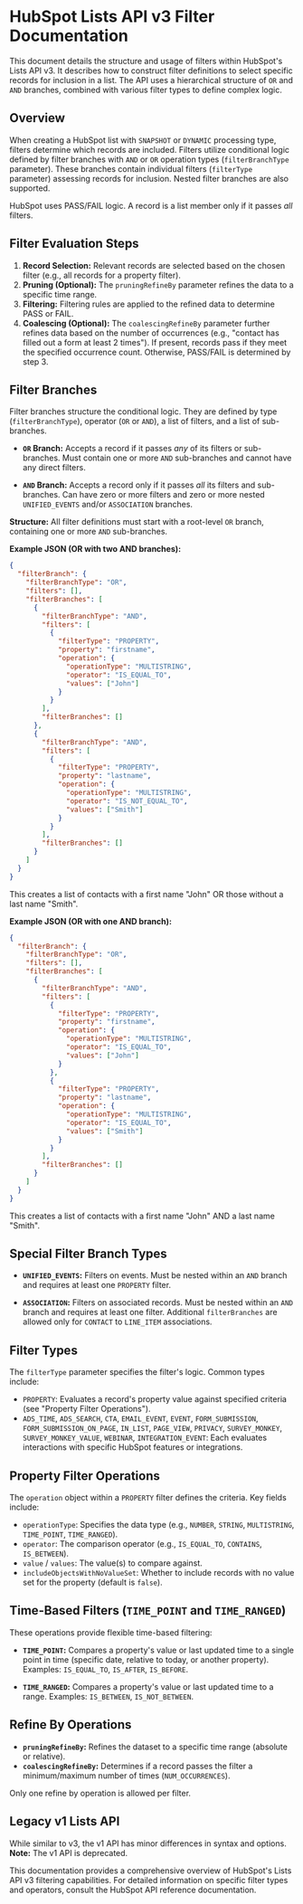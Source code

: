 # HubSpot Lists API v3 Filter Documentation

This document details the structure and usage of filters within HubSpot's Lists API v3.  It describes how to construct filter definitions to select specific records for inclusion in a list.  The API uses a hierarchical structure of `OR` and `AND` branches, combined with various filter types to define complex logic.

## Overview

When creating a HubSpot list with `SNAPSHOT` or `DYNAMIC` processing type, filters determine which records are included.  Filters utilize conditional logic defined by filter branches with `AND` or `OR` operation types (`filterBranchType` parameter).  These branches contain individual filters (`filterType` parameter) assessing records for inclusion.  Nested filter branches are also supported.

HubSpot uses PASS/FAIL logic. A record is a list member only if it passes *all* filters.

## Filter Evaluation Steps

1. **Record Selection:** Relevant records are selected based on the chosen filter (e.g., all records for a property filter).
2. **Pruning (Optional):** The `pruningRefineBy` parameter refines the data to a specific time range.
3. **Filtering:** Filtering rules are applied to the refined data to determine PASS or FAIL.
4. **Coalescing (Optional):** The `coalescingRefineBy` parameter further refines data based on the number of occurrences (e.g., "contact has filled out a form at least 2 times").  If present, records pass if they meet the specified occurrence count. Otherwise, PASS/FAIL is determined by step 3.

## Filter Branches

Filter branches structure the conditional logic.  They are defined by type (`filterBranchType`), operator (`OR` or `AND`), a list of filters, and a list of sub-branches.

* **`OR` Branch:** Accepts a record if it passes *any* of its filters or sub-branches.  Must contain one or more `AND` sub-branches and cannot have any direct filters.

* **`AND` Branch:** Accepts a record only if it passes *all* its filters and sub-branches. Can have zero or more filters and zero or more nested `UNIFIED_EVENTS` and/or `ASSOCIATION` branches.

**Structure:** All filter definitions must start with a root-level `OR` branch, containing one or more `AND` sub-branches.

**Example JSON (OR with two AND branches):**

```json
{
  "filterBranch": {
    "filterBranchType": "OR",
    "filters": [],
    "filterBranches": [
      {
        "filterBranchType": "AND",
        "filters": [
          {
            "filterType": "PROPERTY",
            "property": "firstname",
            "operation": {
              "operationType": "MULTISTRING",
              "operator": "IS_EQUAL_TO",
              "values": ["John"]
            }
          }
        ],
        "filterBranches": []
      },
      {
        "filterBranchType": "AND",
        "filters": [
          {
            "filterType": "PROPERTY",
            "property": "lastname",
            "operation": {
              "operationType": "MULTISTRING",
              "operator": "IS_NOT_EQUAL_TO",
              "values": ["Smith"]
            }
          }
        ],
        "filterBranches": []
      }
    ]
  }
}
```

This creates a list of contacts with a first name "John" OR those without a last name "Smith".

**Example JSON (OR with one AND branch):**

```json
{
  "filterBranch": {
    "filterBranchType": "OR",
    "filters": [],
    "filterBranches": [
      {
        "filterBranchType": "AND",
        "filters": [
          {
            "filterType": "PROPERTY",
            "property": "firstname",
            "operation": {
              "operationType": "MULTISTRING",
              "operator": "IS_EQUAL_TO",
              "values": ["John"]
            }
          },
          {
            "filterType": "PROPERTY",
            "property": "lastname",
            "operation": {
              "operationType": "MULTISTRING",
              "operator": "IS_EQUAL_TO",
              "values": ["Smith"]
            }
          }
        ],
        "filterBranches": []
      }
    ]
  }
}
```

This creates a list of contacts with a first name "John" AND a last name "Smith".


## Special Filter Branch Types

* **`UNIFIED_EVENTS`:** Filters on events.  Must be nested within an `AND` branch and requires at least one `PROPERTY` filter.

* **`ASSOCIATION`:** Filters on associated records. Must be nested within an `AND` branch and requires at least one filter.  Additional `filterBranches` are allowed only for `CONTACT` to `LINE_ITEM` associations.


## Filter Types

The `filterType` parameter specifies the filter's logic.  Common types include:

* `PROPERTY`: Evaluates a record's property value against specified criteria (see "Property Filter Operations").
* `ADS_TIME`, `ADS_SEARCH`, `CTA`, `EMAIL_EVENT`, `EVENT`, `FORM_SUBMISSION`, `FORM_SUBMISSION_ON_PAGE`, `IN_LIST`, `PAGE_VIEW`, `PRIVACY`, `SURVEY_MONKEY`, `SURVEY_MONKEY_VALUE`, `WEBINAR`, `INTEGRATION_EVENT`:  Each evaluates interactions with specific HubSpot features or integrations.


## Property Filter Operations

The `operation` object within a `PROPERTY` filter defines the criteria.  Key fields include:

* `operationType`:  Specifies the data type (e.g., `NUMBER`, `STRING`, `MULTISTRING`, `TIME_POINT`, `TIME_RANGED`).
* `operator`:  The comparison operator (e.g., `IS_EQUAL_TO`, `CONTAINS`, `IS_BETWEEN`).
* `value` / `values`: The value(s) to compare against.
* `includeObjectsWithNoValueSet`:  Whether to include records with no value set for the property (default is `false`).


## Time-Based Filters (`TIME_POINT` and `TIME_RANGED`)

These operations provide flexible time-based filtering:

* **`TIME_POINT`:** Compares a property's value or last updated time to a single point in time (specific date, relative to today, or another property).  Examples: `IS_EQUAL_TO`, `IS_AFTER`, `IS_BEFORE`.

* **`TIME_RANGED`:** Compares a property's value or last updated time to a range. Examples: `IS_BETWEEN`, `IS_NOT_BETWEEN`.


## Refine By Operations

* **`pruningRefineBy`:** Refines the dataset to a specific time range (absolute or relative).
* **`coalescingRefineBy`:**  Determines if a record passes the filter a minimum/maximum number of times (`NUM_OCCURRENCES`).

Only one refine by operation is allowed per filter.


## Legacy v1 Lists API

While similar to v3, the v1 API has minor differences in syntax and options.  **Note:** The v1 API is deprecated.


This documentation provides a comprehensive overview of HubSpot's Lists API v3 filtering capabilities. For detailed information on specific filter types and operators, consult the HubSpot API reference documentation.
